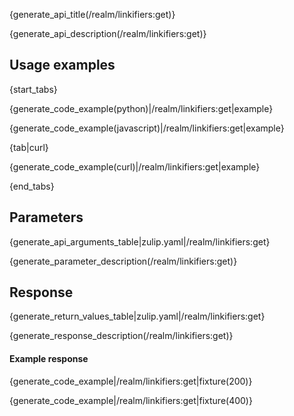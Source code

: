 {generate_api_title(/realm/linkifiers:get)}

{generate_api_description(/realm/linkifiers:get)}

## Usage examples

{start_tabs}

{generate_code_example(python)|/realm/linkifiers:get|example}

{generate_code_example(javascript)|/realm/linkifiers:get|example}

{tab|curl}

{generate_code_example(curl)|/realm/linkifiers:get|example}

{end_tabs}

## Parameters

{generate_api_arguments_table|zulip.yaml|/realm/linkifiers:get}

{generate_parameter_description(/realm/linkifiers:get)}

## Response

{generate_return_values_table|zulip.yaml|/realm/linkifiers:get}

{generate_response_description(/realm/linkifiers:get)}

#### Example response

{generate_code_example|/realm/linkifiers:get|fixture(200)}

{generate_code_example|/realm/linkifiers:get|fixture(400)}
